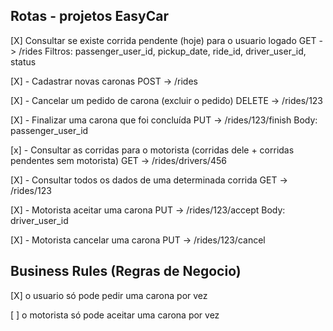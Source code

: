 Rotas - projetos EasyCar
----------------------------------------------

[X] Consultar se existe corrida pendente (hoje) para o usuario logado
    GET -> /rides
    Filtros: passenger_user_id, pickup_date, ride_id, driver_user_id, status

[X] - Cadastrar novas caronas 
    POST -> /rides

[X] - Cancelar um pedido de carona (excluir o pedido)
    DELETE -> /rides/123

[X] - Finalizar uma carona que foi concluída 
    PUT -> /rides/123/finish
    Body: passenger_user_id

[x] - Consultar as corridas para o motorista (corridas dele + corridas pendentes sem motorista)
    GET -> /rides/drivers/456

[X] - Consultar todos os dados de uma determinada corrida 
    GET -> /rides/123 

[X] - Motorista aceitar uma carona 
    PUT -> /rides/123/accept
    Body: driver_user_id

[X] - Motorista cancelar uma carona
    PUT -> /rides/123/cancel

Business Rules (Regras de Negocio)
----------------------------------------------

[X] o usuario só pode pedir uma carona por vez

[ ] o motorista só pode aceitar uma carona por vez